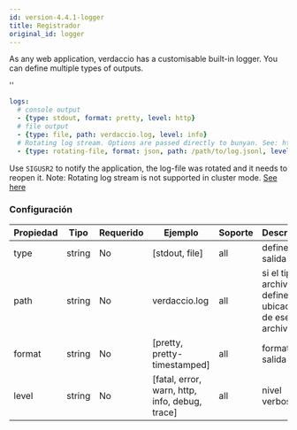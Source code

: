 ```yaml
---
id: version-4.4.1-logger
title: Registrador
original_id: logger
---
```


As any web application, verdaccio has a customisable built-in logger. You can define multiple types of outputs.

<div id="codefund">''</div>

```yaml
logs:
  # console output
  - {type: stdout, format: pretty, level: http}
  # file output
  - {type: file, path: verdaccio.log, level: info}
  # Rotating log stream. Options are passed directly to bunyan. See: https://github.com/trentm/node-bunyan#stream-type-rotating-file
  - {type: rotating-file, format: json, path: /path/to/log.jsonl, level: http, options: {period: 1d}}
```

Use `SIGUSR2` to notify the application, the log-file was rotated and it needs to reopen it. Note: Rotating log stream is not supported in cluster mode. [See here](https://github.com/trentm/node-bunyan#stream-type-rotating-file)

### Configuración

| Propiedad | Tipo   | Requerido | Ejemplo                                        | Soporte | Descripción                                               |
| --------- | ------ | --------- | ---------------------------------------------- | ------- | --------------------------------------------------------- |
| type      | string | No        | [stdout, file]                                 | all     | define la salida                                          |
| path      | string | No        | verdaccio.log                                  | all     | si el tipo es archivo, define la ubicación de ese archivo |
| format    | string | No        | [pretty, pretty-timestamped]                   | all     | formato de salida                                         |
| level     | string | No        | [fatal, error, warn, http, info, debug, trace] | all     | nivel verboso                                             |
